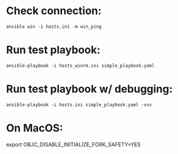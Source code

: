 # Check connection:
```
ansible win -i hosts.ini -m win_ping
```

# Run test playbook:
```
ansible-playbook -i hosts_winrm.ini simple_playbook.yaml
```

# Run test playbook w/ debugging:
```
ansible-playbook -i hosts.ini simple_playbook.yaml -vvv
```
# On MacOS:
export OBJC_DISABLE_INITIALIZE_FORK_SAFETY=YES
